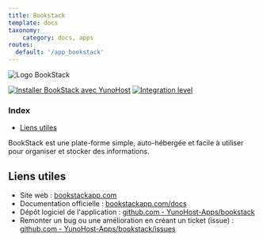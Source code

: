 ```yaml
---
title: Bookstack
template: docs
taxonomy:
    category: docs, apps
routes:
  default: '/app_bookstack'
---
```


![Logo BookStack](image://logo-bookstack.png?height=80)

[![Installer BookStack avec YunoHost](https://install-app.yunohost.org/install-with-yunohost.png)](https://install-app.yunohost.org/?app=bookstack) [![Integration level](https://dash.yunohost.org/integration/bookstack.svg)](https://dash.yunohost.org/appci/app/bookstack)

### Index

- [Liens utiles](#useful-links)

BookStack est une plate-forme simple, auto-hébergée et facile à utiliser pour organiser et stocker des informations.


## Liens utiles

+ Site web : [bookstackapp.com](https://www.bookstackapp.com/)
+ Documentation officielle : [bookstackapp.com/docs](https://www.bookstackapp.com/docs/)
+ Dépôt logiciel de l'application : [github.com - YunoHost-Apps/bookstack](https://github.com/YunoHost-Apps/bibliogram_ynh)
+ Remonter un bug ou une amélioration en créant un ticket (issue) : [github.com - YunoHost-Apps/bookstack/issues](https://github.com/YunoHost-Apps/bookstack_ynh/issues)